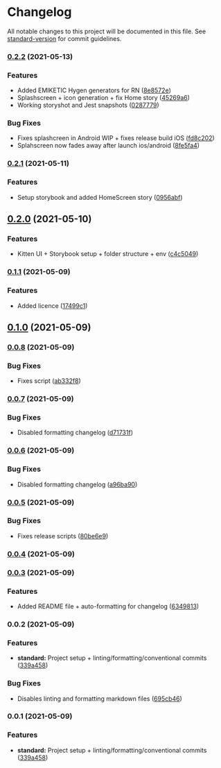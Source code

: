 # Changelog

All notable changes to this project will be documented in this file. See [standard-version](https://github.com/conventional-changelog/standard-version) for commit guidelines.

### [0.2.2](https://github.com/emiketic/emiketic-starter-react-native/compare/v0.2.1...v0.2.2) (2021-05-13)


### Features

* Added EMIKETIC Hygen generators for RN ([8e8572e](https://github.com/emiketic/emiketic-starter-react-native/commit/8e8572e5848e25d91af05f423f3d6a3a2addd6a1))
* Splashscreen + icon generation + fix Home story ([45269a6](https://github.com/emiketic/emiketic-starter-react-native/commit/45269a6161e412036fa97a17a807f54e0b2fd3cd))
* Working storyshot and Jest snapshots ([0287779](https://github.com/emiketic/emiketic-starter-react-native/commit/02877797897378b85439b51ce5245b5148e18d53))


### Bug Fixes

* Fixes splashcreen in Android WIP + fixes release build iOS ([fd8c202](https://github.com/emiketic/emiketic-starter-react-native/commit/fd8c202a5a47c994a0c00bd157706f3bf8287c59))
* Splahscreen now fades away after launch ios/android ([8fe5fa4](https://github.com/emiketic/emiketic-starter-react-native/commit/8fe5fa452055eec6b1c0875897fba12e4389baef))

### [0.2.1](https://github.com/emiketic/emiketic-starter-react-native/compare/v0.2.0...v0.2.1) (2021-05-11)


### Features

* Setup storybook and added HomeScreen story ([0956abf](https://github.com/emiketic/emiketic-starter-react-native/commit/0956abf7b75b32088a4d11b53b2701a6d755237a))

## [0.2.0](https://github.com/emiketic/emiketic-starter-react-native/compare/v0.1.1...v0.2.0) (2021-05-10)


### Features

* Kitten UI + Storybook setup + folder structure + env ([c4c5049](https://github.com/emiketic/emiketic-starter-react-native/commit/c4c5049f1c88aff8db03dc1009b5c357cc39d887))

### [0.1.1](https://github.com/emiketic/emiketic-starter-react-native/compare/v0.1.0...v0.1.1) (2021-05-09)


### Features

* Added licence ([17499c1](https://github.com/emiketic/emiketic-starter-react-native/commit/17499c163f2ca755e9f9cc9da0f104a0b986c4a5))

## [0.1.0](https://github.com/emiketic/emiketic-starter-react-native/compare/v0.0.8...v0.1.0) (2021-05-09)

### [0.0.8](https://github.com/emiketic/emiketic-starter-react-native/compare/v0.0.7...v0.0.8) (2021-05-09)


### Bug Fixes

* Fixes script ([ab332f8](https://github.com/emiketic/emiketic-starter-react-native/commit/ab332f8e4871abb0d0d17fd38a31303dfffd5100))

### [0.0.7](https://github.com/emiketic/emiketic-starter-react-native/compare/v0.0.6...v0.0.7) (2021-05-09)


### Bug Fixes

* Disabled formatting changelog ([d71731f](https://github.com/emiketic/emiketic-starter-react-native/commit/d71731f1b9f4a28e197c2abf1c235329b30bee14))

### [0.0.6](https://github.com/emiketic/emiketic-starter-react-native/compare/v0.0.5...v0.0.6) (2021-05-09)


### Bug Fixes

* Disabled formatting changelog ([a96ba90](https://github.com/emiketic/emiketic-starter-react-native/commit/a96ba90bfc8ff74425e0b366e4b9f7474cc5a431))

### [0.0.5](https://github.com/emiketic/emiketic-starter-react-native/compare/v0.0.4...v0.0.5) (2021-05-09)


### Bug Fixes

* Fixes release scripts ([80be6e9](https://github.com/emiketic/emiketic-starter-react-native/commit/80be6e95c1a42510360ad0f4d9864f44950badcb))

### [0.0.4](https://github.com/emiketic/emiketic-starter-react-native/compare/v0.0.3...v0.0.4) (2021-05-09)

### [0.0.3](https://github.com/emiketic/emiketic-starter-react-native/compare/v0.0.2...v0.0.3) (2021-05-09)


### Features

* Added README file + auto-formatting for changelog ([6349813](https://github.com/emiketic/emiketic-starter-react-native/commit/63498136cbd4f6aa8e507a60b984ca5a0053c225))

### 0.0.2 (2021-05-09)


### Features

* **standard:** Project setup + linting/formatting/conventional commits ([339a458](https://github.com/emiketic/emiketic-starter-react-native/commit/339a458de07bdda22f9e4744961fa4fc839d2384))


### Bug Fixes

* Disables linting and formatting markdown files ([695cb46](https://github.com/emiketic/emiketic-starter-react-native/commit/695cb46d15a999fc190853782ac8f9ae0a803a57))

### 0.0.1 (2021-05-09)


### Features

* **standard:** Project setup + linting/formatting/conventional commits ([339a458](https://github.com/emiketic/emiketic-starter-react-native/commit/339a458de07bdda22f9e4744961fa4fc839d2384))
